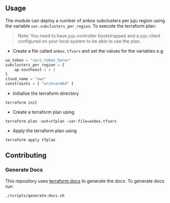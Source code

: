## Usage
The module can deploy a number of anbox subclusters per juju region using the
variable `var.subclusters_per_region`. To execute the terraform plan:

> Note: You need to have juju controller bootstrapped and a juju client
> configured on your local system to be able to use the plan.

* Create a file called `anbox.tfvars` and set the values for the variables e.g

```tfvars
ua_token = "<pro_token_here>"
subclusters_per_region = {
    ap-southeast-1 = 1
}
cloud_name = "aws"
constraints = [ "arch=arm64" ]
```

* Initialise the terraform directory

```shell
terraform init
```

* Create a terraform plan using

```shell
terraform plan -out=tfplan -var-file=anbox.tfvars
```

* Apply the terraform plan using

```shell
terraform apply tfplan
```


## Contributing
### Generate Docs
This repository uses [terraform docs](https://terraform-docs.io/) to generate
the docs. To generate docs run:

```shell
./scripts/generate-docs.sh
```


